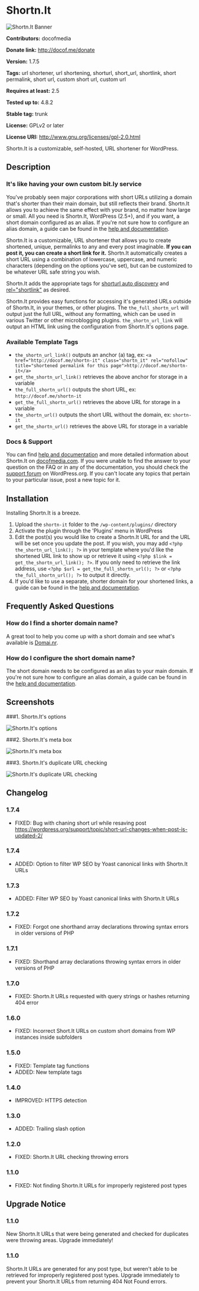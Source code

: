 # Shortn.It #

![Shortn.It Banner](https://raw.githubusercontent.com/davidcochrum/shortn-it/master/images/banner-772x250.png)

**Contributors:** docofmedia
  
**Donate link:** http://docof.me/donate
  
**Version:** 1.7.5

**Tags:** url shortener, url shortening, shorturl, short_url, shortlink, short permalink, short url, custom short url, custom url
  
**Requires at least:** 2.5
  
**Tested up to:** 4.8.2
  
**Stable tag:** trunk
  
**License:** GPLv2 or later
  
**License URI:** http://www.gnu.org/licenses/gpl-2.0.html
  

Shortn.It is a customizable, self-hosted, URL shortener for WordPress.

## Description ##

### It's like having your own custom bit.ly service ###

You've probably seen major corporations with short URLs utilizing a domain that's shorter than their main domain, but still reflects their brand. Shortn.It allows you to achieve the same effect with your brand, no matter how large or small. All you need is Shortn.It, WordPress (2.5+), and if you want, a short domain configured as an alias. If you're not sure how to configure an alias domain, a guide can be found in the <a href="http://docof.me/shortn-it">help and documentation</a>.

Shortn.It is a customizable, URL shortener that allows you to create shortened, unique, permalinks to any and every post imaginable. **If you can post it, you can create a short link for it.** Shortn.It automatically creates a short URL using a combination of lowercase, uppercase, and numeric characters (depending on the options you've set), but can be customized to be whatever URL safe string you wish.

Shortn.It adds the appropriate tags for <a href="//sites.google.com/a/snaplog.com/wiki/short_url" title="read more about shorturl">shorturl auto discovery</a> and <a href="//microformats.org/wiki/rel-shortlink" title="Read more about shortlink">rel="shortlink"</a> as desired.

Shortn.It provides easy functions for accessing it's generated URLs outside of Shortn.It, in your themes, or other plugins. The `the_full_shortn_url` will output just the full URL, without any formatting, which can be used in various Twitter or other microblogging plugins. `the_shortn_url_link` will output an HTML link using the configuration from Shortn.It's options page.

### Available Template Tags ###

* `the_shortn_url_link()` outputs an anchor (a) tag, ex: `<a href="http://docof.me/shortn-it" class="shortn_it" rel="nofollow" title="shortened permalink for this page">http://docof.me/shortn-it</a>`
* `get_the_shortn_url_link()` retrieves the above anchor for storage in a variable
* `the_full_shortn_url()` outputs the short URL, ex: `http://docof.me/shortn-it`
* `get_the_full_shortn_url()` retrieves the above URL for storage in a variable
* `the_shortn_url()` outputs the short URL without the domain, ex: `shortn-it`
* `get_the_shortn_url()` retrieves the above URL for storage in a variable

### Docs & Support ###

You can find <a href="http://docof.me/shortn-it">help and documentation</a> and more detailed information about Shortn.It on <a href="http://www.docofmedia.com/shortn-it">docofmedia.com</a>. If you were unable to find the answer to your question on the FAQ or in any of the documentation, you should check the <a href="http://wordpress.org/support/plugin/shortnit">support forum</a> on WordPress.org. If you can't locate any topics that pertain to your particular issue, post a new topic for it.

## Installation ##

Installing Shortn.It is a breeze.

1. Upload the `shortn-it` folder to the `/wp-content/plugins/` directory
1. Activate the plugin through the 'Plugins' menu in WordPress
1. Edit the post(s) you would like to create a Shortn.It URL for and the URL will be set once you update the post. If you wish, you may add `<?php the_shortn_url_link(); ?>` in your template where you'd like the shortened URL link to show up or retrieve it using `<?php $link = get_the_shortn_url_link(); ?>`. If you only need to retrieve the link address, use `<?php $url = get_the_full_shortn_url(); ?>` or `<?php the_full_shortn_url(); ?>` to output it directly.
1. If you'd like to use a separate, shorter domain for your shortened links, a guide can be found in the <a href="http://docof.me/shortn-it">help and documentation</a>.

## Frequently Asked Questions ##

### How do I find a shorter domain name? ###

A great tool to help you come up with a short domain and see what's available is <a href="http://domai.nr">Domai.nr</a>.

### How do I configure the short domain name? ###

The short domain needs to be configured as an alias to your main domain. If you're not sure how to configure an alias domain, a guide can be found in the <a href="http://docof.me/shortn-it">help and documentation</a>.

## Screenshots ##

###1. Shortn.It's options

![Shortn.It's options](https://raw.githubusercontent.com/davidcochrum/shortn-it/master/images/screenshot-1.png "Shortn.It's options")

###2. Shortn.It's meta box

![Shortn.It's meta box](https://raw.githubusercontent.com/davidcochrum/shortn-it/master/images/screenshot-2.png "Shortn.It's meta box")

###3. Shortn.It's duplicate URL checking

![Shortn.It's duplicate URL checking](https://raw.githubusercontent.com/davidcochrum/shortn-it/master/images/screenshot-3.png "Shortn.It's duplicate URL checking")


## Changelog ##

### 1.7.4 ###
* FIXED: Bug with chaning short url while resaving post https://wordpress.org/support/topic/short-url-changes-when-post-is-updated-2/

### 1.7.4 ###
* ADDED: Option to filter WP SEO by Yoast canonical links with Shortn.It URLs

### 1.7.3 ###
* ADDED: Filter WP SEO by Yoast canonical links with Shortn.It URLs

### 1.7.2 ###
* FIXED: Forgot one shorthand array declarations throwing syntax errors in older versions of PHP

### 1.7.1 ###
* FIXED: Shorthand array declarations throwing syntax errors in older versions of PHP

### 1.7.0 ###
* FIXED: Shortn.It URLs requested with query strings or hashes returning 404 error

### 1.6.0 ###
* FIXED: Incorrect Short.It URLs on custom short domains from WP instances inside subfolders

### 1.5.0 ###
* FIXED: Template tag functions
* ADDED: New template tags

### 1.4.0 ###
* IMPROVED: HTTPS detection

### 1.3.0 ###
* ADDED: Trailing slash option

### 1.2.0 ###
* FIXED: Shortn.It URL checking throwing errors

### 1.1.0 ###
* FIXED: Not finding Shortn.It URLs for improperly registered post types

## Upgrade Notice ##

### 1.1.0 ###
New Shortn.It URLs that were being generated and checked for duplicates were throwing areas. Upgrade immediately!

### 1.1.0 ###
Shortn.It URLs are generated for any post type, but weren't able to be retrieved for improperly registered post types. Upgrade immediately to prevent your Shortn.It URLs from returning 404 Not Found errors.
